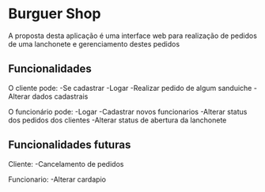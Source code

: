 # **Burguer Shop**
A proposta desta aplicação é uma interface web para realização de pedidos de uma lanchonete e gerenciamento destes pedidos

## Funcionalidades
O cliente pode:
-Se cadastrar
-Logar
-Realizar pedido de algum sanduiche
-Alterar dados cadastrais

O funcionário pode:
-Logar
-Cadastrar novos funcionarios
-Alterar status dos pedidos dos clientes
-Alterar status de abertura da lanchonete

## Funcionalidades futuras

Cliente:
-Cancelamento de pedidos

Funcionario:
-Alterar cardapio
